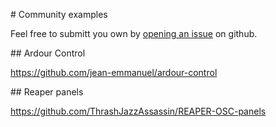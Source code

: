 # Community examples

Feel free to submitt you own by [opening an issue](https://github.com/jean-emmanuel/open-stage-control/issues/new?title=[example]) on github.

## Ardour Control

https://github.com/jean-emmanuel/ardour-control

## Reaper panels

https://github.com/ThrashJazzAssassin/REAPER-OSC-panels
